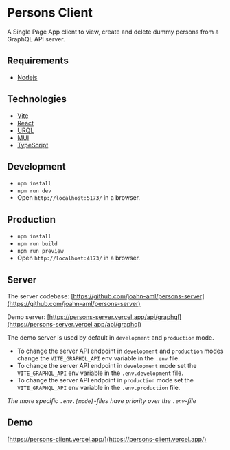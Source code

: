 # Persons Client

A Single Page App client to view, create and delete dummy persons from a GraphQL API server.

## Requirements

- [Nodejs](https://nodejs.org/en)

## Technologies

- [Vite](https://vitejs.dev/)
- [React](https://react.dev/)
- [URQL](https://formidable.com/open-source/urql/)
- [MUI](https://mui.com/)
- [TypeScript](https://www.typescriptlang.org/)

## Development

- `npm install`
- `npm run dev`
- Open `http://localhost:5173/` in a browser.

## Production

- `npm install`
- `npm run build`
- `npm run preview`
- Open `http://localhost:4173/` in a browser.

## Server

The server codebase:
[https://github.com/joahn-aml/persons-server](https://github.com/joahn-aml/persons-server)

Demo server:
[https://persons-server.vercel.app/api/graphql](https://persons-server.vercel.app/api/graphql)

The demo server is used by default in `development` and `production` mode.

- To change the server API endpoint in `development` and `production` modes change the `VITE_GRAPHQL_API` env variable in the `.env` file.
- To change the server API endpoint in `development` mode set the `VITE_GRAPHQL_API` env variable in the `.env.development` file.
- To change the server API endpoint in `production` mode set the `VITE_GRAPHQL_API` env variable in the `.env.production` file.

_The more specific `.env.[mode]`-files have priority over the `.env`-file_

## Demo

[https://persons-client.vercel.app/](https://persons-client.vercel.app/)
